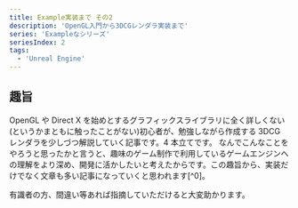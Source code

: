 ```yaml
---
title: Example実装まで その2
description: 'OpenGL入門から3DCGレンダラ実装まで'
series: 'Exampleなシリーズ'
seriesIndex: 2
tags:
  - 'Unreal Engine'
---
```


## 趣旨

OpenGL や Direct X を始めとするグラフィックスライブラリに全く詳しくない(というかまともに触ったことがない)初心者が、勉強しながら作成する 3DCG レンダラを少しづつ解説していく記事です。4 本立てです。
なんでこんなことをやろうと思ったかと言うと、趣味のゲーム制作で利用しているゲームエンジンへの理解をより深め、開発に活かしたいと考えたからです。この趣旨から、実装だけでなく文章も多い記事になっていくと思われます[^0]。

有識者の方、間違い等あれば指摘していただけると大変助かります。
